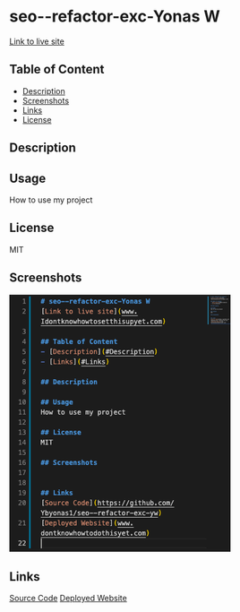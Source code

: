 # seo--refactor-exc-Yonas W
[Link to live site](https://ybyonas1.github.io/seo--refactor-exc-yw/#search-engine-optimizationgit)

## Table of Content
- [Description](#Description)
- [Screenshots](#Screenshots)
- [Links](#Links)
- [License](#License)

## Description

## Usage
How to use my project

## License
MIT

## Screenshots
![Seo refactor YW](assets/images/seorefyw.png)

## Links
[Source Code](https://github.com/Ybyonas1/seo--refactor-exc-yw)
[Deployed Website](https://ybyonas1.github.io/seo--refactor-exc-yw/#search-engine-optimization)

